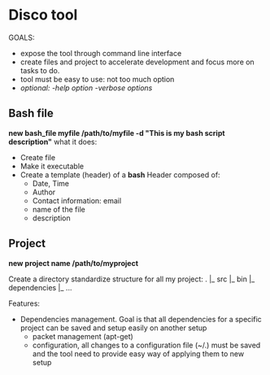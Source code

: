 # Disco tool

GOALS:
- expose the tool through command line interface
- create files and project to accelerate development and focus more on tasks to do.
- tool must be easy to use: not too much option
- *optional: -help option -verbose options*


## Bash file
**new bash_file myfile /path/to/myfile -d "This is my bash script description"**
what it does: 
- Create file
- Make it executable
- Create a template (header) of a **bash**
Header composed of: 
  - Date, Time
  - Author
  - Contact information: email
  - name of the file
  - description

## Project
 **new project name /path/to/myproject**

Create a directory standardize structure for all my project:
.
|_ src
|_ bin
|_ dependencies
|_ ...

Features:
- Dependencies management. Goal is that all dependencies for a specific project can be saved and setup easily on another setup
  - packet management (apt-get)
  - configuration, all changes to a configuration file (~/.) must be saved and the tool need to provide easy way of applying them to new setup

